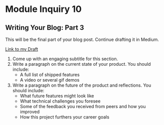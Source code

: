 # Module Inquiry 10

## Writing Your Blog: Part 3

This will be the final part of your blog post. Continue drafting it in Medium.

[Link to my Draft](https://medium.com/@davidzilla27/adding-city-images-to-your-react-app-14c937df2db2)

1. Come up with an engaging subtitle for this section.
2. Write a paragraph on the current state of your product. You should include:
    - A full list of shipped features
    - A video or several gif demos
3. Write a paragraph on the future of the product and reflections. You should include:
    - What future features might look like
    - What technical challenges you foresee
    - Some of the feedback you received from peers and how you improved
    - How this project furthers your career goals
